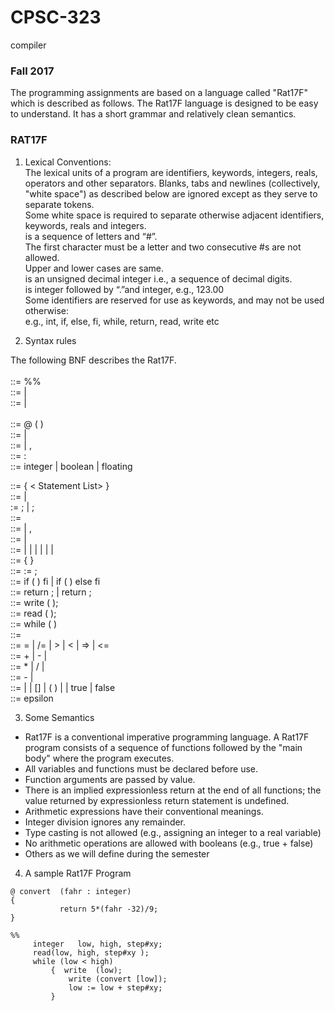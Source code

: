 # CPSC-323
compiler
                                                                  
### Fall 2017
The programming assignments are based on a language called "Rat17F" which is described as follows. The Rat17F language is designed to be easy to understand. It has a short grammar and  relatively clean semantics. <br>

### RAT17F
1) Lexical Conventions: <br>
The lexical units of a program are identifiers, keywords, integers, reals, operators and other separators. Blanks, tabs and newlines  (collectively, "white space") as described below are ignored except as they serve to separate tokens. <br>
Some white space is required to separate otherwise adjacent identifiers, keywords, reals and integers. <br>
<Identifier> is a sequence of letters and   “#”. <br>
The first character must be a letter and two consecutive #s are not allowed. <br>
Upper and lower cases are same. <br>
<Integer>  is an unsigned decimal integer i.e., a sequence of decimal digits. <br>
<floating> is integer followed by “.”and integer, e.g., 123.00 <br>
Some identifiers are reserved for use as keywords, and may not be used otherwise: <br>
       e.g.,  int, if, else, fi,  while, return, read, write  etc <br>

2) Syntax rules <br>

The following BNF  describes the  Rat17F. <br>  
<Rat17F>  ::=  <Opt Function Definitions> 
                         %%  <Opt Declaration List> <Statement List>    <br>
<Opt Function Definitions> ::= <Function Definitions> | <Empty> <br>
<Function Definitions>  ::= <Function> | <Function> <Function Definitions> <br>  
<Function> ::=  @  <Identifier>  (<Opt Parameter List> )   <Opt Declaration List>  <Body> <br>
<Opt Parameter List> ::=  <Parameter List>   |  <Empty> <br>
<Parameter List>  ::=  <Parameter>  | <Parameter> , <Parameter List> <br>
<Parameter> ::=  <IDs > : <Qualifier> <br>
<Qualifier> ::= integer   |  boolean  |  floating <br>
<Body>  ::=  {  < Statement List>  } <br>
<Opt Declaration List> ::= <Declaration List>   | <Empty> <br>
<Declaration List>  := <Declaration> ;  | <Declaration> ; <Declaration List> <br>
<Declaration> ::=  <Qualifier > <IDs>      <br>              
<IDs> ::=  <Identifier>    | <Identifier>, <IDs> <br>
<Statement List> ::=  <Statement>   | <Statement> <Statement List> <br>
<Statement> ::=  <Compound> | <Assign> | <If> |  <Return> | <Write> | <Read> | <While>  <br>
<Compound> ::= {  <Statement List>  } <br>
<Assign> ::=   <Identifier> := <Expression> ; <br>
<If> ::=     if  ( <Condition>  ) <Statement> fi    |   
                  if  ( <Condition>  ) <Statement>   else <Statement> fi   <br>
<Return> ::=  return ; |  return <Expression> ; <br>
<Write> ::=   write ( <Expression>); <br>
<Read> ::=    read ( <IDs> ); <br>
<While> ::= while ( <Condition>  )  <Statement> <br>
<Condition> ::= <Expression>  <Relop>   <Expression> <br>
<Relop> ::=   = |  /=  |   >   | <   |  =>   | <=            <br>
<Expression>  ::= <Expression> + <Term>  | <Expression>  - <Term>  | <Term> <br>
<Term>    ::=  <Term> * <Factor>  | <Term> / <Factor> |  <Factor> <br>
<Factor> ::= - <Primary>   | <Primary> <br>
<Primary> ::= <Identifier> | <Integer> | <Identifier> [<IDs>]  | 
                       ( <Expression> ) |  <Real>  | true | false    <br>                    
<Empty>   ::= epsilon <br>


3) Some Semantics <br>
+	Rat17F is a conventional imperative programming language. A Rat17F program consists of a sequence of functions followed  by the "main body"  where the program executes.  
+	All variables and functions must be declared before use.
+	Function arguments are passed by value. 
+	There is an implied expressionless return at the end of all functions; the value returned by  expressionless return statement is undefined. 
+	Arithmetic expressions have their conventional meanings. 
+	Integer division ignores any remainder. 
+	Type casting is not allowed (e.g., assigning an integer to a real variable)
+	No arithmetic operations are allowed with booleans (e.g., true + false)
+	Others as we will define during the semester 


4)  A sample Rat17F Program <br>

```
@ convert  (fahr : integer)
{
           return 5*(fahr -32)/9;
}

%%
     integer   low, high, step#xy;
     read(low, high, step#xy );
     while (low < high)  
         {  write  (low);
             write (convert [low]);
             low := low + step#xy;
         } 
```
